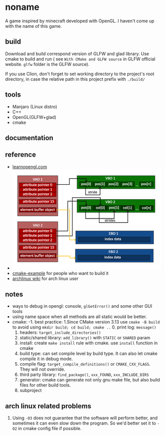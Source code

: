 # noname

A game inspired by minecraft developed with OpenGL. I haven't come up with the name of this game.

## build

Download and build correspond version of GLFW and glad library. Use cmake to build and run (
see `With CMake and GLFW source` in GLFW official website. `glfw` folder is the GLFW source).

If you use Clion, don't forget to set working directory to the project's root directory, in case the relative path in
this project prefix with `./build/`

## tools

* Manjaro (Linux distro)
* C++
* OpenGL(GLFW+glad)
* cmake

## documentation

## reference

* [learnopengl.com](https://learnopengl.com/)
* ![relationship between VAO,VBO and EBO](documentation/img/img.png)
* [cmake-example](https://github.com/ttroy50/cmake-examples) for people who want to build it
* [archlinux wiki](https://wiki.archlinux.org/title/CMake_package_guidlines) for arch linux user

## notes
* ways to debug in opengl: console, `glGetError()` and some other GUI tools
* using name space when all methods are all static would be better. 
* cmake:
  -1. best practice:
    1.Since CMake version 3.13 use `cmake -B build` to avoid using `mkdir build; cd build; cmake ..`
  0. print log: `message()`
  1. headers: `target_include_directories()`
  2. static/shared library: `add_library()` with `STATIC` or `SHARED` param
  3. install: create `make install` rule with cmake. use `install` function in cmake
  4. build type: can set compile level by build type. It can also let cmake compile it in debug mode.
  5. compile flag: `target_compile_definitions()` or `CMAKE_CXX_FLAGS`. They will not override.
  6. third party library: `find_package()`, `xxx_FOUND`, `xxx_INCLUDE_DIRS`
  7. generator: cmake can generate not only gnu make file, but also build files for other build tools.
  8. subproject
  
## arch linux related problems
1. Using `-O3` does not guarantee that the software will perform better, and sometimes it can even slow down the program. So we'd better set it to `-O2` in cmake config file if possible.